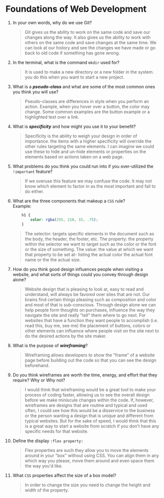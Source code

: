 # Foundations of Web Development
01. In your own words, why do we use Git?
    > Git gives us the ability to work on the same code and save our changes along the way. It also gives us the ability to work with others on the same code and save changes at the same time. We can look at our history and see the changes we have made or go back to old code if something has gone wrong. 

02. In the terminal, what is the command `mkdir` used for?
    > It is used to make a new directory or a new folder in the system. you do this when you want to start a new project. 

03. What is a ***pseudo-class*** and what are some of the most common ones you think you will use?
    > Pseudo-classes are differences in style when you perform an action. Example, when you hover over a button, the color may change. Some common examples are the button example or a highlighted text over a link. 

04. What is ***specificity*** and how might you use it to your benefit?
    > Specificity is the ability to weigh your design in order of importance. the items with a higher specificity will override the other rules targeting the same elements. I can imagine we could use these to hide and un-hide elements or properties on the elements based on actions taken on a web page.

05. What problems do you think you could run into if you over-utilized the `!important` feature?
    > If we overuse this feature we may confuse the code. It may not know which element to factor in as the most important and fail to do either.  

06. What are the three components that makeup a `CSS` rule? <br> Example:

    ```css
        h1 {
            color: rgba(255, 210, 33, .75);
        }
    ```

    > The selector: targets specific elements in the document such as the 
      body, the header, the footer, etc. 
      The property: the property within the selector we want to target such as the color or the font or the size of something. 
      The value: the value at which we want that property to be set at- listing the actual color the actual font name or the the actual size.

07. How do you think good design influences people when visiting a website, and what sorts of things could you convey through design alone?
    > Website design that is pleasing to look at, easy to read and understand, will always be favored over sites that are not. Our brains find certain things pleasing such as composition and color and most of that is sub-conscious. Through design alone we can help people form thoughts on purchases, influence the way they navigate the site and really "tell" them where to go next. For websites that have a function they want people to accomplish (i.e. read this, buy me, see me) the placement of buttons, colors or other elements can influence where people visit on the site next to do the desired actions by the site maker. 

08. What is the purpose of ***wireframing***?
    > Wireframing allows developers to show the "frame" of a website page before building out the code so that you can see the design beforehand. 

09. Do you think wireframes are worth the time, energy, and effort that they require? Why or Why not?
    > I would think that wireframing would be a great tool to make your process of coding faster, allowing us to see the overall design before we make miniscule changes within the code. If, however, wireframes are designs that are routine and typical and used often, I could see how this would be a disservice to the business or the person wanting a design that is unique and different from typical websites. But for the sake of speed, I would think that this is a great way to start a website from scratch if you don't have any specific needs for that website. 

10. Define the display `:flex property:`
    > Flex properties are such they allow you to move the elements around in your "box" without using CSS. You can align them in any which way you please, move them around and even space them the way you'd like. 

11. What `CSS` properties affect the size of a box model?
    > In order to change the size you need to change the height and width of the property.
